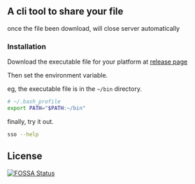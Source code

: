 ## A cli tool to share your file

once the file been download, will close server automatically

### Installation

Download the executable file for your platform at [release page](https://github.com/axetroy/sso/releases)

Then set the environment variable.

eg, the executable file is in the `~/bin` directory.

```bash
# ~/.bash_profile
export PATH="$PATH:~/bin"
```

finally, try it out.

```bash
sso --help
```

## License

[![FOSSA Status](https://app.fossa.io/api/projects/git%2Bgithub.com%2Faxetroy%2Fsso.svg?type=large)](https://app.fossa.io/projects/git%2Bgithub.com%2Faxetroy%2Fsso?ref=badge_large)
